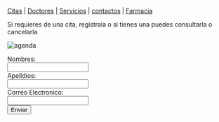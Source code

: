 [Citas](./citas.md) | [Doctores](./doctores.md) | [Servicios](./servicios) | [contactos](./contactos.md) | [Farmacia](./Farcia)


Si requieres de una cita, regístrala o si tienes una puedes consultarla o cancelarla


![agenda](https://user-images.githubusercontent.com/100456385/165802730-9e106f7f-b73e-4ef2-b67b-f13147ade33e.jpg)

<form action="https://formspree.io/f/xgedzgjo" method="post">
  <label for="name">Nombres:</label><br>
  <input type="text" id="name" name="name" valve="Tus nombres"><br>
  <label for="lname">Apelldios:</label><br>
  <input type="text" id="lname" name="lname" valve="Apelldios"><br>
  <label for="name">Correo Electronico:</label><br>
  <input type="text" id="name" name="name" valve="Pon tu correo"><br>
  <input type="submit" value="Enviar">
 
  </form>

